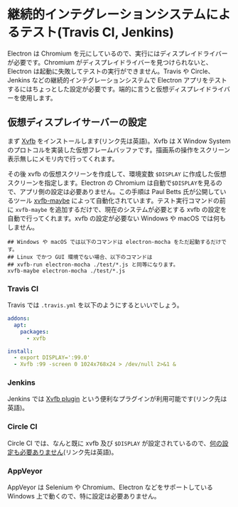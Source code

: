 # 継続的インテグレーションシステムによるテスト(Travis CI, Jenkins)

Electron は Chromium を元にしているので、実行にはディスプレイドライバーが必要です。Chromium がディスプレイドライバーを見つけられないと、Electron は起動に失敗してテストの実行ができません。Travis や Circle、 Jenkins などの継続的インテグレーションシステムで Electron アプリをテストするにはちょっとした設定が必要です。端的に言うと仮想ディスプレイドライバーを使用します。

## 仮想ディスプレイサーバーの設定

まず [Xvfb](https://en.wikipedia.org/wiki/Xvfb) をインストールします(リンク先は英語)。Xvfb は X Window System のプロトコルを実装した仮想フレームバッファです。描画系の操作をスクリーン表示無しにメモリ内で行ってくれます。

その後 xvfb の仮想スクリーンを作成して、環境変数 `$DISPLAY` に作成した仮想スクリーンを指定します。Electron の Chromium は自動で`$DISPLAY`を見るので、アプリ側の設定は必要ありません。この手順は Paul Betts 氏が公開しているツール [xvfb-maybe](https://github.com/paulcbetts/xvfb-maybe) によって自動化されています。テスト実行コマンドの前に `xvfb-maybe` を追加するだけで、現在のシステムが必要とする xvfb の設定を自動で行ってくれます。xvfb の設定が必要ない Windows や macOS では何もしません。

```
## Windows や macOS では以下のコマンドは electron-mocha をただ起動するだけです。
## Linux でかつ GUI 環境でない場合、以下のコマンドは
## xvfb-run electron-mocha ./test/*.js と同等になります。
xvfb-maybe electron-mocha ./test/*.js
```

### Travis CI

Travis では `.travis.yml` を以下のようにするといいでしょう。

```yml
addons:
  apt:
    packages:
      - xvfb

install:
  - export DISPLAY=':99.0'
  - Xvfb :99 -screen 0 1024x768x24 > /dev/null 2>&1 &
```

### Jenkins

Jenkins では [Xvfb plugin](https://wiki.jenkins-ci.org/display/JENKINS/Xvfb+Plugin) という便利なプラグインが利用可能です(リンク先は英語)。

### Circle CI

Circle CI では、なんと既に xvfb 及び `$DISPLAY` が設定されているので、[何の設定も必要ありません](https://circleci.com/docs/environment#browsers)(リンク先は英語)。

### AppVeyor

AppVeyor は Selenium や Chromium、Electron などをサポートしている Windows 上で動くので、特に設定は必要ありません。
